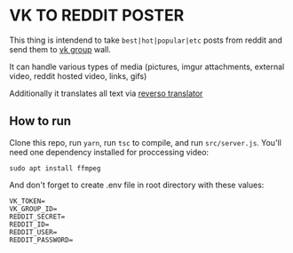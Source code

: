 # VK TO REDDIT POSTER

This thing is intendend to take `best|hot|popular|etc` posts from reddit and send them to [vk group](vk.com/reddtop) wall.

It can handle various types of media (pictures, imgur attachments, external video, reddit hosted video, links, gifs)

Additionally it translates all text via [reverso translator](context.reverso.net)

## How to run

Clone this repo, run `yarn`, run `tsc` to compile, and run `src/server.js`. You'll need one dependency installed for proccessing video:

`sudo apt install ffmpeg`

And don't forget to create .env file in root directory with these values:

```
VK_TOKEN=
VK_GROUP_ID=
REDDIT_SECRET=
REDDIT_ID=
REDDIT_USER=
REDDIT_PASSWORD=
```
